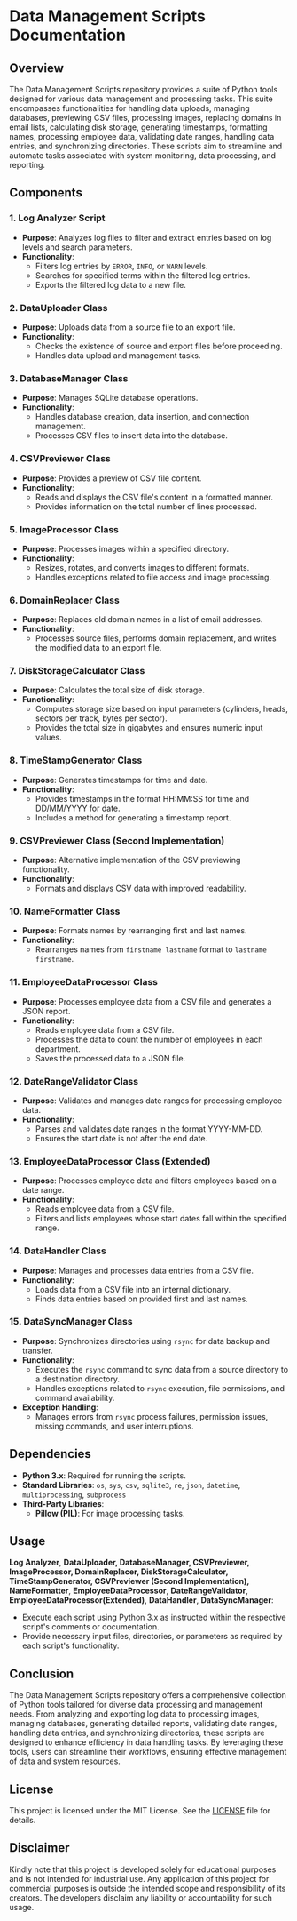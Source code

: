 # Data Management Scripts Documentation

## Overview
The Data Management Scripts repository provides a suite of Python tools designed for various data management and processing tasks. This suite encompasses functionalities for handling data uploads, managing databases, previewing CSV files, processing images, replacing domains in email lists, calculating disk storage, generating timestamps, formatting names, processing employee data, validating date ranges, handling data entries, and synchronizing directories. These scripts aim to streamline and automate tasks associated with system monitoring, data processing, and reporting.

## Components
### 1. **Log Analyzer Script**
   - **Purpose**: Analyzes log files to filter and extract entries based on log levels and search parameters.
   - **Functionality**:
     - Filters log entries by `ERROR`, `INFO`, or `WARN` levels.
     - Searches for specified terms within the filtered log entries.
     - Exports the filtered log data to a new file.

### 2. **DataUploader Class**
   - **Purpose**: Uploads data from a source file to an export file.
   - **Functionality**:
     - Checks the existence of source and export files before proceeding.
     - Handles data upload and management tasks.

### 3. **DatabaseManager Class**
   - **Purpose**: Manages SQLite database operations.
   - **Functionality**:
     - Handles database creation, data insertion, and connection management.
     - Processes CSV files to insert data into the database.

### 4. **CSVPreviewer Class**
   - **Purpose**: Provides a preview of CSV file content.
   - **Functionality**:
     - Reads and displays the CSV file's content in a formatted manner.
     - Provides information on the total number of lines processed.

### 5. **ImageProcessor Class**
   - **Purpose**: Processes images within a specified directory.
   - **Functionality**:
     - Resizes, rotates, and converts images to different formats.
     - Handles exceptions related to file access and image processing.

### 6. **DomainReplacer Class**
   - **Purpose**: Replaces old domain names in a list of email addresses.
   - **Functionality**:
     - Processes source files, performs domain replacement, and writes the modified data to an export file.

### 7. **DiskStorageCalculator Class**
   - **Purpose**: Calculates the total size of disk storage.
   - **Functionality**:
     - Computes storage size based on input parameters (cylinders, heads, sectors per track, bytes per sector).
     - Provides the total size in gigabytes and ensures numeric input values.

### 8. **TimeStampGenerator Class**
   - **Purpose**: Generates timestamps for time and date.
   - **Functionality**:
     - Provides timestamps in the format HH:MM:SS for time and DD/MM/YYYY for date.
     - Includes a method for generating a timestamp report.

### 9. **CSVPreviewer Class (Second Implementation)**
   - **Purpose**: Alternative implementation of the CSV previewing functionality.
   - **Functionality**:
     - Formats and displays CSV data with improved readability.

### 10. **NameFormatter Class**
   - **Purpose**: Formats names by rearranging first and last names.
   - **Functionality**:
     - Rearranges names from `firstname lastname` format to `lastname firstname`.

### 11. **EmployeeDataProcessor Class**
   - **Purpose**: Processes employee data from a CSV file and generates a JSON report.
   - **Functionality**:
     - Reads employee data from a CSV file.
     - Processes the data to count the number of employees in each department.
     - Saves the processed data to a JSON file.

### 12. **DateRangeValidator Class**
   - **Purpose**: Validates and manages date ranges for processing employee data.
   - **Functionality**:
     - Parses and validates date ranges in the format YYYY-MM-DD.
     - Ensures the start date is not after the end date.

### 13. **EmployeeDataProcessor Class (Extended)**
   - **Purpose**: Processes employee data and filters employees based on a date range.
   - **Functionality**:
     - Reads employee data from a CSV file.
     - Filters and lists employees whose start dates fall within the specified range.

### 14. **DataHandler Class**
   - **Purpose**: Manages and processes data entries from a CSV file.
   - **Functionality**:
     - Loads data from a CSV file into an internal dictionary.
     - Finds data entries based on provided first and last names.

### 15. **DataSyncManager Class**
   - **Purpose**: Synchronizes directories using `rsync` for data backup and transfer.
   - **Functionality**:
     - Executes the `rsync` command to sync data from a source directory to a destination directory.
     - Handles exceptions related to `rsync` execution, file permissions, and command availability.
   - **Exception Handling**:
     - Manages errors from `rsync` process failures, permission issues, missing commands, and user interruptions.

## Dependencies
- **Python 3.x**: Required for running the scripts.
- **Standard Libraries**: `os`, `sys`, `csv`, `sqlite3`, `re`, `json`, `datetime`, `multiprocessing`, `subprocess`
- **Third-Party Libraries**: 
  - **Pillow (PIL)**: For image processing tasks.

## Usage
**Log Analyzer**, **DataUploader, DatabaseManager, CSVPreviewer, ImageProcessor, DomainReplacer, DiskStorageCalculator, TimeStampGenerator, CSVPreviewer (Second Implementation), NameFormatter**, **EmployeeDataProcessor**, **DateRangeValidator**, **EmployeeDataProcessor(Extended)**, **DataHandler**, **DataSyncManager**:
   - Execute each script using Python 3.x as instructed within the respective script's comments or documentation.
   - Provide necessary input files, directories, or parameters as required by each script's functionality.

## Conclusion
The Data Management Scripts repository offers a comprehensive collection of Python tools tailored for diverse data processing and management needs. From analyzing and exporting log data to processing images, managing databases, generating detailed reports, validating date ranges, handling data entries, and synchronizing directories, these scripts are designed to enhance efficiency in data handling tasks. By leveraging these tools, users can streamline their workflows, ensuring effective management of data and system resources.

## License
This project is licensed under the MIT License. See the [LICENSE](LICENSE) file for details.

## Disclaimer
Kindly note that this project is developed solely for educational purposes and is not intended for industrial use. Any application of this project for commercial purposes is outside the intended scope and responsibility of its creators. The developers disclaim any liability or accountability for such usage.